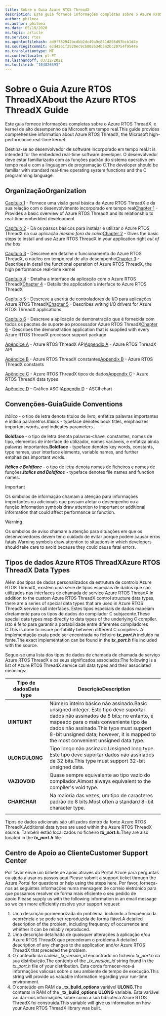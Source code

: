 ```yaml
---
title: Sobre o Guia Azure RTOS ThreadX
description: Este guia fornece informações completas sobre o Azure RTOS ThreadX, o kernel em tempo real da Microsoft.
author: philmea
ms.author: philmea
ms.date: 05/19/2020
ms.topic: article
ms.service: rtos
ms.openlocfilehash: ad9f782942bcdbb2dc49a9c841d865d97bcb1d4e
ms.sourcegitcommit: e3d42e1f2920ec9cb002634b542bc20754f9544e
ms.translationtype: MT
ms.contentlocale: pt-PT
ms.lasthandoff: 03/22/2021
ms.locfileid: "104826593"
---
```

# <a name="about-the-azure-rtos-threadx-guide"></a><span data-ttu-id="b4e4a-103">Sobre o Guia Azure RTOS ThreadX</span><span class="sxs-lookup"><span data-stu-id="b4e4a-103">About the Azure RTOS ThreadX Guide</span></span>

<span data-ttu-id="b4e4a-104">Este guia fornece informações completas sobre o Azure RTOS ThreadX, o kernel de alto desempenho da Microsoft em tempo real.</span><span class="sxs-lookup"><span data-stu-id="b4e4a-104">This guide provides comprehensive information about Azure RTOS ThreadX, the Microsoft high-performance real-time kernel.</span></span> 

<span data-ttu-id="b4e4a-105">Destina-se ao desenvolvedor de software incorporado em tempo real.</span><span class="sxs-lookup"><span data-stu-id="b4e4a-105">It is intended for the embedded real-time software developer.</span></span> <span data-ttu-id="b4e4a-106">O desenvolvedor deve estar familiarizado com as funções padrão do sistema operativo em tempo real e com a linguagem de programação C.</span><span class="sxs-lookup"><span data-stu-id="b4e4a-106">The developer should be familiar with standard real-time operating system functions and the C programming language.</span></span>

## <a name="organization"></a><span data-ttu-id="b4e4a-107">Organização</span><span class="sxs-lookup"><span data-stu-id="b4e4a-107">Organization</span></span>

<span data-ttu-id="b4e4a-108">[Capítulo 1](chapter1.md) - Fornece uma visão geral básica da Azure RTOS ThreadX e da sua relação com o desenvolvimento incorporado em tempo real</span><span class="sxs-lookup"><span data-stu-id="b4e4a-108">[Chapter 1](chapter1.md) - Provides a basic overview of Azure RTOS ThreadX and its relationship to real-time embedded development</span></span>

<span data-ttu-id="b4e4a-109">[Capítulo 2](chapter2.md) - Dá os passos básicos para instalar e utilizar o Azure RTOS ThreadX na sua aplicação *mesmo fora da caixa*</span><span class="sxs-lookup"><span data-stu-id="b4e4a-109">[Chapter 2](chapter2.md) - Gives the basic steps to install and use Azure RTOS ThreadX in your application right *out of the box*</span></span>

<span data-ttu-id="b4e4a-110">[Capítulo 3](chapter3.md) - Descreve em detalhe o funcionamento do Azure RTOS ThreadX, o núcleo em tempo real de alto desempenho</span><span class="sxs-lookup"><span data-stu-id="b4e4a-110">[Chapter 3](chapter3.md) - Describes in detail the functional operation of Azure RTOS ThreadX, the high performance real-time kernel</span></span>

<span data-ttu-id="b4e4a-111">[Capítulo 4](chapter4.md) - Detalha a interface da aplicação com o Azure RTOS ThreadX</span><span class="sxs-lookup"><span data-stu-id="b4e4a-111">[Chapter 4](chapter4.md) - Details the application's interface to Azure RTOS ThreadX</span></span>

<span data-ttu-id="b4e4a-112">[Capítulo 5](chapter5.md) - Descreve a escrita de controladores de I/O para aplicações Azure RTOS ThreadX</span><span class="sxs-lookup"><span data-stu-id="b4e4a-112">[Chapter 5](chapter5.md) - Describes writing I/O drivers for Azure RTOS ThreadX applications</span></span>

<span data-ttu-id="b4e4a-113">[Capítulo 6](chapter6.md) - Descreve a aplicação de demonstração que é fornecida com todos os pacotes de suporte ao processador Azure RTOS ThreadX</span><span class="sxs-lookup"><span data-stu-id="b4e4a-113">[Chapter 6](chapter6.md) - Describes the demonstration application that is supplied with every Azure RTOS ThreadX processor support package</span></span>

<span data-ttu-id="b4e4a-114">[Apêndice A](appendix-a.md) - Azure RTOS ThreadX API</span><span class="sxs-lookup"><span data-stu-id="b4e4a-114">[Appendix A](appendix-a.md) - Azure RTOS ThreadX API</span></span>

<span data-ttu-id="b4e4a-115">[Apêndice B](appendix-b.md) - Azure RTOS ThreadX constantes</span><span class="sxs-lookup"><span data-stu-id="b4e4a-115">[Appendix B](appendix-b.md) - Azure RTOS ThreadX constants</span></span>

<span data-ttu-id="b4e4a-116">[Apêndice C](appendix-c.md) - Azure RTOS ThreadX tipos de dados</span><span class="sxs-lookup"><span data-stu-id="b4e4a-116">[Appendix C](appendix-c.md) - Azure RTOS ThreadX data types</span></span>

<span data-ttu-id="b4e4a-117">[Apêndice D](appendix-d.md) - Gráfico ASCII</span><span class="sxs-lookup"><span data-stu-id="b4e4a-117">[Appendix D](appendix-d.md) - ASCII chart</span></span>

## <a name="guide-conventions"></a><span data-ttu-id="b4e4a-118">Convenções-Guia</span><span class="sxs-lookup"><span data-stu-id="b4e4a-118">Guide Conventions</span></span>

<span data-ttu-id="b4e4a-119">*Itálico* - o tipo de letra denota títulos de livro, enfatiza palavras importantes e indica parâmetros.</span><span class="sxs-lookup"><span data-stu-id="b4e4a-119">*Italics* - typeface denotes book titles, emphasizes important words, and indicates parameters.</span></span>

<span data-ttu-id="b4e4a-120">**Boldface** - o tipo de letra denota palavras-chave, constantes, nomes de tipo, elementos de interface de utilizador, nomes variáveis, e enfatiza ainda palavras importantes.</span><span class="sxs-lookup"><span data-stu-id="b4e4a-120">**Boldface** - typeface denotes key words, constants, type names, user interface elements, variable names, and further emphasizes important words.</span></span>

<span data-ttu-id="b4e4a-121">***Itálico e Boldface*** - o tipo de letra denota nomes de ficheiros e nomes de funções.</span><span class="sxs-lookup"><span data-stu-id="b4e4a-121">***Italics and Boldface*** - typeface denotes file names and function names.</span></span>

> [!IMPORTANT]
> <span data-ttu-id="b4e4a-122">Os símbolos de informação chamam a atenção para informações importantes ou adicionais que possam afetar o desempenho ou a função.</span><span class="sxs-lookup"><span data-stu-id="b4e4a-122">Information symbols draw attention to important or additional information that could affect performance or function.</span></span>

> [!WARNING]
> <span data-ttu-id="b4e4a-123">Os símbolos de aviso chamam a atenção para situações em que os desenvolvedores devem ter o cuidado de evitar porque podem causar erros fatais.</span><span class="sxs-lookup"><span data-stu-id="b4e4a-123">Warning symbols draw attention to situations in which developers should take care to avoid because they could cause fatal errors.</span></span>

## <a name="azure-rtos-threadx-data-types"></a><span data-ttu-id="b4e4a-124">Tipos de dados Azure RTOS ThreadX</span><span class="sxs-lookup"><span data-stu-id="b4e4a-124">Azure RTOS ThreadX Data Types</span></span>

<span data-ttu-id="b4e4a-125">Além dos tipos de dados personalizados da estrutura de controlo Azure RTOS ThreadX, existem uma série de tipos especiais de dados que são utilizados nas interfaces de chamada de serviço Azure RTOS ThreadX.</span><span class="sxs-lookup"><span data-stu-id="b4e4a-125">In addition to the custom Azure RTOS ThreadX control structure data types, there are a series of special data types that are used in Azure RTOS ThreadX service call interfaces.</span></span> <span data-ttu-id="b4e4a-126">Estes tipos especiais de dados mapeiam diretamente para os tipos de dados do compilador C subjacente.</span><span class="sxs-lookup"><span data-stu-id="b4e4a-126">These special data types map directly to data types of the underlying C compiler.</span></span> <span data-ttu-id="b4e4a-127">Isto é feito para garantir a portabilidade entre diferentes compiladores C.</span><span class="sxs-lookup"><span data-stu-id="b4e4a-127">This is done to insure portability between different C compilers.</span></span> <span data-ttu-id="b4e4a-128">A implementação exata pode ser encontrada no ficheiro ***tx_port.h*** incluído na fonte.</span><span class="sxs-lookup"><span data-stu-id="b4e4a-128">The exact implementation can be found in the ***tx_port.h*** file included with the source.</span></span>

<span data-ttu-id="b4e4a-129">Segue-se uma lista dos tipos de dados de chamada de chamada de serviço Azure RTOS ThreadX e os seus significados associados:</span><span class="sxs-lookup"><span data-stu-id="b4e4a-129">The following is a list of Azure RTOS ThreadX service call data types and their associated meanings:</span></span>

| <span data-ttu-id="b4e4a-130">Tipo de dados</span><span class="sxs-lookup"><span data-stu-id="b4e4a-130">Data type</span></span>  | <span data-ttu-id="b4e4a-131">Descrição</span><span class="sxs-lookup"><span data-stu-id="b4e4a-131">Description</span></span> |
| -------- | ------------------------------------------------------------------------------------------------------------------------------------ |
| <span data-ttu-id="b4e4a-132">**UINT**</span><span class="sxs-lookup"><span data-stu-id="b4e4a-132">**UINT**</span></span> | <span data-ttu-id="b4e4a-133">Número inteiro básico não assinado.</span><span class="sxs-lookup"><span data-stu-id="b4e4a-133">Basic unsigned integer.</span></span> <span data-ttu-id="b4e4a-134">Este tipo deve suportar dados não assinados de 8 bits; no entanto, é mapeado para o mais conveniente tipo de dados não assinado.</span><span class="sxs-lookup"><span data-stu-id="b4e4a-134">This type must support 8-bit unsigned data; however, it is mapped to the most convenient unsigned data type.</span></span> |
| <span data-ttu-id="b4e4a-135">**ULONG**</span><span class="sxs-lookup"><span data-stu-id="b4e4a-135">**ULONG**</span></span> | <span data-ttu-id="b4e4a-136">Tipo longo não assinado.</span><span class="sxs-lookup"><span data-stu-id="b4e4a-136">Unsigned long type.</span></span> <span data-ttu-id="b4e4a-137">Este tipo deve suportar dados não assinados de 32 bits.</span><span class="sxs-lookup"><span data-stu-id="b4e4a-137">This type must support 32-bit unsigned data.</span></span> |
| <span data-ttu-id="b4e4a-138">**VAZIO**</span><span class="sxs-lookup"><span data-stu-id="b4e4a-138">**VOID**</span></span> | <span data-ttu-id="b4e4a-139">Quase sempre equivalente ao tipo vazio do compilador.</span><span class="sxs-lookup"><span data-stu-id="b4e4a-139">Almost always equivalent to the compiler's void type.</span></span> |
| <span data-ttu-id="b4e4a-140">**CHAR**</span><span class="sxs-lookup"><span data-stu-id="b4e4a-140">**CHAR**</span></span> | <span data-ttu-id="b4e4a-141">Na maioria das vezes, um tipo de caracteres padrão de 8 bits.</span><span class="sxs-lookup"><span data-stu-id="b4e4a-141">Most often a standard 8-bit character type.</span></span> |
|  |  |

<span data-ttu-id="b4e4a-142">Tipos de dados adicionais são utilizados dentro da fonte Azure RTOS ThreadX.</span><span class="sxs-lookup"><span data-stu-id="b4e4a-142">Additional data types are used within the Azure RTOS ThreadX source.</span></span> <span data-ttu-id="b4e4a-143">Também estão localizados no ficheiro ***tx_port.h.***</span><span class="sxs-lookup"><span data-stu-id="b4e4a-143">They are also located in the ***tx_port.h*** file.</span></span>

## <a name="customer-support-center"></a><span data-ttu-id="b4e4a-144">Centro de Apoio ao Cliente</span><span class="sxs-lookup"><span data-stu-id="b4e4a-144">Customer Support Center</span></span>

<span data-ttu-id="b4e4a-145">Por favor envie um bilhete de apoio através do Portal Azure para perguntas ou ajuda a usar os passos aqui.</span><span class="sxs-lookup"><span data-stu-id="b4e4a-145">Please submit a support ticket through the Azure Portal for questions or help using the steps here.</span></span> <span data-ttu-id="b4e4a-146">Por favor, forneça-nos as seguintes informações numa mensagem de correio eletrónico para que possamos resolver de forma mais eficiente o seu pedido de apoio:</span><span class="sxs-lookup"><span data-stu-id="b4e4a-146">Please supply us with the following information in an email message so we can more efficiently resolve your support request:</span></span>

1. <span data-ttu-id="b4e4a-147">Uma descrição pormenorizada do problema, incluindo a frequência da ocorrência e se pode ser reproduzida de forma fiável.</span><span class="sxs-lookup"><span data-stu-id="b4e4a-147">A detailed description of the problem, including frequency of occurrence and whether it can be reliably reproduced.</span></span>
2. <span data-ttu-id="b4e4a-148">Uma descrição detalhada de quaisquer alterações à aplicação e/ou Azure RTOS ThreadX que precederam o problema.</span><span class="sxs-lookup"><span data-stu-id="b4e4a-148">A detailed description of any changes to the application and/or Azure RTOS ThreadX that preceded the problem.</span></span>
3. <span data-ttu-id="b4e4a-149">O conteúdo da cadeia *_tx_version_id* encontrado no ficheiro *tx_port.h* da sua distribuição.</span><span class="sxs-lookup"><span data-stu-id="b4e4a-149">The contents of the *_tx_version_id* string found in the *tx_port.h* file of your distribution.</span></span> <span data-ttu-id="b4e4a-150">Esta corda fornecer-nos-á informações valiosas sobre o seu ambiente de tempo de execução.</span><span class="sxs-lookup"><span data-stu-id="b4e4a-150">This string will provide us valuable information regarding your run-time environment.</span></span>
4. <span data-ttu-id="b4e4a-151">O conteúdo em RAM da **_tx_build_options** variável **ULONG.**</span><span class="sxs-lookup"><span data-stu-id="b4e4a-151">The contents in RAM of the **_tx_build_options** **ULONG** variable.</span></span> <span data-ttu-id="b4e4a-152">Esta variável vai dar-nos informações sobre como a sua biblioteca Azure RTOS ThreadX foi construída.</span><span class="sxs-lookup"><span data-stu-id="b4e4a-152">This variable will give us information on how your Azure RTOS ThreadX library was built.</span></span>
